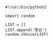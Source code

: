 ```python3
#!/usr/bin/python3 

import random

LIST = []
LIST.append('苍云')
random.choice(LIST)
```

